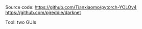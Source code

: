 Source code: https://github.com/Tianxiaomo/pytorch-YOLOv4
             https://github.com/pjreddie/darknet
             
Tool: two GUIs
